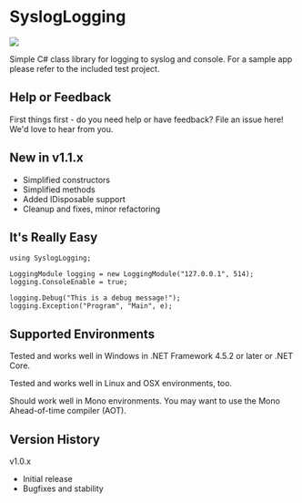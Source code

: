 # SyslogLogging

[![][nuget-img]][nuget]

[nuget]:     https://www.nuget.org/packages/SyslogLogging/
[nuget-img]: https://badge.fury.io/nu/Object.svg

Simple C# class library for logging to syslog and console.  For a sample app please refer to the included test project.

## Help or Feedback

First things first - do you need help or have feedback?  File an issue here!  We'd love to hear from you.

## New in v1.1.x

- Simplified constructors
- Simplified methods
- Added IDisposable support
- Cleanup and fixes, minor refactoring

## It's Really Easy

```
using SyslogLogging;

LoggingModule logging = new LoggingModule("127.0.0.1", 514);
logging.ConsoleEnable = true;

logging.Debug("This is a debug message!");
logging.Exception("Program", "Main", e);
```

## Supported Environments

Tested and works well in Windows in .NET Framework 4.5.2 or later or .NET Core.

Tested and works well in Linux and OSX environments, too.

Should work well in Mono environments.  You may want to use the Mono Ahead-of-time compiler (AOT).

## Version History

v1.0.x

- Initial release
- Bugfixes and stability
